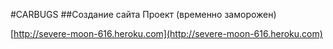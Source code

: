 #CARBUGS
##Создание сайта
Проект (временно заморожен)

[http://severe-moon-616.heroku.com](http://severe-moon-616.heroku.com)